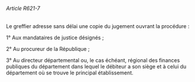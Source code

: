 ###### Article R621-7

Le greffier adresse sans délai une copie du jugement ouvrant la procédure :

1° Aux mandataires de justice désignés ;

2° Au procureur de la République ;

3° Au directeur départemental ou, le cas échéant, régional des finances publiques du département dans lequel le débiteur a son siège et à celui du département où se trouve le principal établissement.

